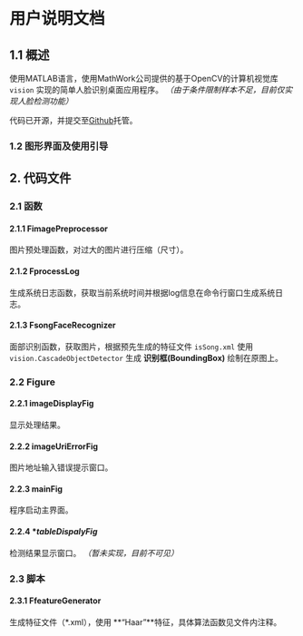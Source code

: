 # 用户说明文档


## 1.1 概述

使用MATLAB语言，使用MathWork公司提供的基于OpenCV的计算机视觉库 `vision` 实现的简单人脸识别桌面应用程序。 *（由于条件限制样本不足，目前仅实现人脸检测功能）*

代码已开源，并提交至[Github](https://github.com/pxohlqo/FaceRec)托管。

### 1.2 图形界面及使用引导

## 2. 代码文件

### 2.1 函数

#### 2.1.1 FimagePreprocessor
图片预处理函数，对过大的图片进行压缩（尺寸）。

#### 2.1.2 FprocessLog
生成系统日志函数，获取当前系统时间并根据log信息在命令行窗口生成系统日志。

#### 2.1.3 FsongFaceRecognizer
面部识别函数，获取图片，根据预先生成的特征文件 `isSong.xml` 使用 `vision.CascadeObjectDetector` 生成 **识别框(BoundingBox)** 绘制在原图上。

### 2.2 Figure

#### 2.2.1 imageDisplayFig
显示处理结果。

#### 2.2.2 imageUriErrorFig
图片地址输入错误提示窗口。

#### 2.2.3 mainFig
程序启动主界面。

#### 2.2.4 **tableDispalyFig*
检测结果显示窗口。 *（暂未实现，目前不可见）*

### 2.3 脚本
#### 2.3.1 FfeatureGenerator
生成特征文件（*.xml），使用 **“Haar”**特征，具体算法函数见文件内注释。